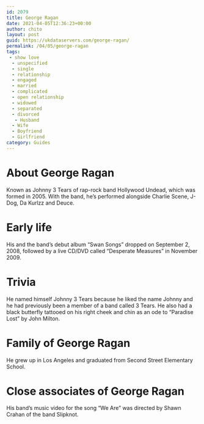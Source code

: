 ```yaml
---
id: 2079
title: George Ragan
date: 2021-04-05T12:36:23+00:00
author: chito
layout: post
guid: https://ukdataservers.com/george-ragan/
permalink: /04/05/george-ragan
tags:
 - show love
  - unspecified
  - single
  - relationship
  - engaged
  - married
  - complicated
  - open relationship
  - widowed
  - separated
  - divorced
   - Husband
  - Wife
  - Boyfriend
  - Girlfriend
category: Guides
---
```




  
  
#  About George Ragan
                  
                  
                  
Known as Johnny 3 Tears of rap-rock band Hollywood Undead, which was formed in 2005. With the band, he&#8217;s performed alongside Charlie Scene, J-Dog, Da Kurlzz and Deuce.
                  
                
                
                
# Early life
                  
                  
                  
His and the band&#8217;s debut album &#8220;Swan Songs&#8221; dropped on September 2, 2008, followed by a live CD/DVD called &#8220;Desperate Measures&#8221; in November 2009.
                  
                
                
                
# Trivia
                  
                  
                  
He named himself Johnny 3 Tears because he liked the name Johnny and he had previously been a member of a band called 3 Tears. He also had a black butterfly tattooed on his right cheek and chin as an ode to &#8220;Paradise Lost&#8221; by John Milton.
                  
                
                
                
# Family of George Ragan
                  
                  
                  
He grew up in Los Angeles and graduated from Second Street Elementary School.
                  
                
                
                
# Close associates of George Ragan
                  
                  
                  
His band&#8217;s music video for the song &#8220;We Are&#8221; was directed by Shawn Crahan of the band Slipknot.
                  
                
              
            
          
          
          
    
    
  
